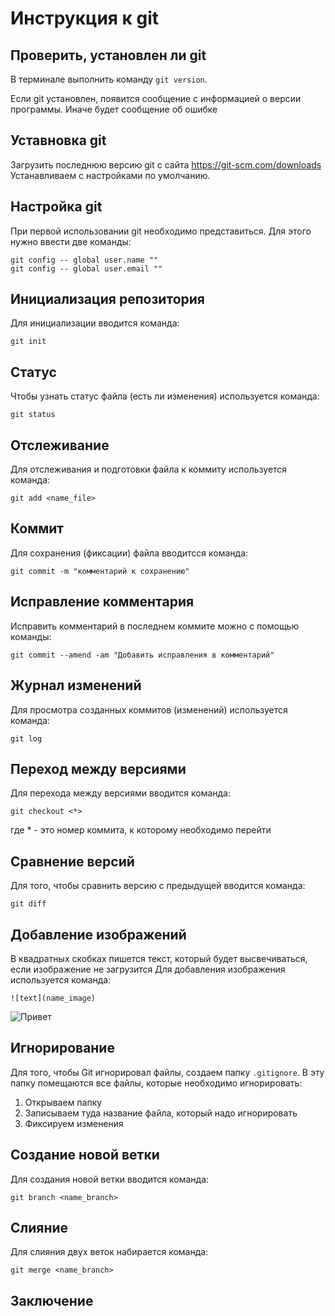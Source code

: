# Инструкция к git

##  Проверить, установлен ли git
В терминале выполнить команду `git version`.

Если git установлен, появится сообщение с информацией о версии программы. Иначе будет сообщение об ошибке

##  Уставновка git
Загрузить последнюю версию git с сайта https://git-scm.com/downloads
Устанавливаем с настройками по умолчанию.

## Настройка git
При первой использовании git необходимо представиться. Для этого нужно ввести две команды:
```
git config -- global user.name ""
git config -- global user.email ""
```
## Инициализация репозитория
Для инициализации вводится команда:
```
git init
```
## Статус
Чтобы узнать статус файла (есть ли изменения) используется команда:
```
git status
```
## Отслеживание 
Для отслеживания и подготовки файла к коммиту используется команда:
```
git add <name_file>
```
## Коммит
Для сохранения (фиксации) файла вводитсся команда:
```
git commit -m "комментарий к сохранению"
```
## Исправление комментария
Исправить комментарий в последнем коммите можно с помощью команды:
```
git commit --amend -am "Добавить исправления в комментарий"
```
## Журнал изменений
Для просмотра созданных коммитов (изменений) используется команда:
```
git log
```
## Переход между версиями
Для перехода между версиями вводится команда:
```
git checkout <*>
```
где * - это номер коммита, к которому необходимо перейти

## Сравнение версий
Для того, чтобы сравнить версию с предыдущей вводится команда:
 ```
git diff
```
## Добавление изображений
В квадратных скобках пишется текст, который будет высвечиваться, если изображение не загрузится
Для добавления изображения используется команда:
```
![text](name_image)
```
![Привет](Leo.jpg)

## Игнорирование
Для того, чтобы Git игнорировал файлы, создаем папку `.gitignore`. В эту папку помещаются все файлы, которые необходимо игнорировать:

1. Открываем папку
2. Записываем туда название файла, который надо игнорировать
3. Фиксируем изменения 

## Создание новой ветки
Для создания новой ветки вводится команда:
```
git branch <name_branch>
```


## Слияние
Для слияния двух веток набирается команда:
```
git merge <name_branch>
```

## Заключение
